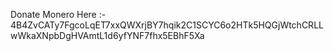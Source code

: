 Donate Monero Here :- 4B4ZvCATy7FgcoLqET7xxQWXrjBY7hqik2C1SCYC6o2HTk5HQGjWtchCRLLwWkaXNpbDgHVAmtL1d6yfYNF7fhx5EBhF5Xa
